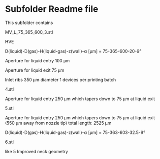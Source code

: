 # Subfolder Readme file
This subfolder contains

MV_L_75_365_600_3.stl 

HVE

D(liquid)-D(gas)-H(liquid-gas)-z(wall)-α [µm]
= 75-365-600-20-9°

Aperture for liquid entry
100 µm

Aperture for liquid exit
75 µm

Inlet ribs 350 µm diameter
1 devices per printing batch

4.stl

Aperture for liquid entry
250 µm which tapers down to 75 µm at liquid exit


5.stl

Aperture for liquid entry
250 µm which tapers down to 75 µm at liquid exit (550 µm away from nozzle tip)
total length: 2525 µm

D(liquid)-D(gas)-H(liquid-gas)-z(wall)-α [µm]
= 75-363-603-32.5-9°

6.stl

like 5
Improved neck geometry